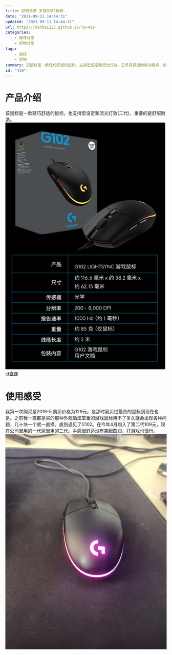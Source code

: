 ```yaml
---
title: 好物推荐-罗技G102鼠标
date: "2021-09-11 14:44:31"
updated: "2021-09-11 14:44:31"
url: https://danbai225.github.io/?p=419
categories:
    - 推荐分享
    - 好物分享
tags:
    - 鼠标
    - 好物
summary: 该鼠标是一款轻巧舒适的鼠标，支持宏设定和流光灯效。它具有舒适耐用的特点，价格相对较高。使用者购买后对其手感和游戏体验都非常满意。
id: "419"
---
```


# 产品介绍
该鼠标是一款轻巧舒适的鼠标。也支持宏设定和流光灯效(二代)，重要的是舒服耐造。
![image.png](../res/img/419-1.jpeg)
[jd直连](https://item.jd.com/10023004841906.html)

# 使用感受

我第一次购买是2019-5,购买价格为129元。是那时我买过最贵的鼠标到现在也是。之前我一直都是买的那种外观酷炫笨重的游戏鼠标用不了多久就会出现各种问题，几十块一个就一直换。直到遇见了G102。在今年4月购入了第二代109元，现在公司里用的一代家里用的二代。手感很舒适没有突起圆润，打游戏也很行。
![IMG20210911144048.jpg](../res/img/419-2.jpg)
